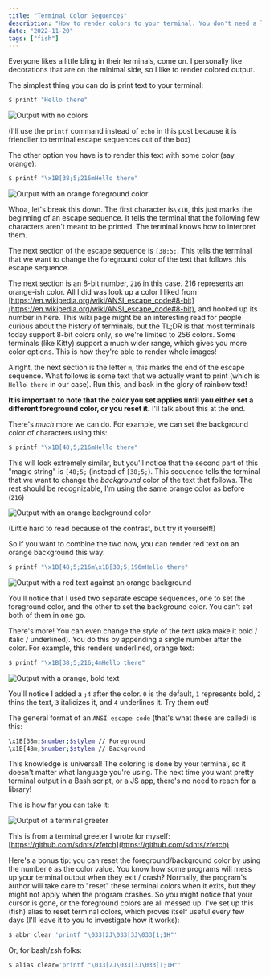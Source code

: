 ```yaml
---
title: "Terminal Color Sequences"
description: "How to render colors to your terminal. You don't need a library for this stuff, its ez"
date: "2022-11-20"
tags: ["fish"]
---
```


Everyone likes a little bling in their terminals, come on. I personally like decorations
that are on the minimal side, so I like to render colored output.

The simplest thing you can do is print text to your terminal:

```sh
$ printf "Hello there"
```

![Output with no colors](/p/terminal-colors/simple.png)

(I'll use the `printf` command instead of `echo` in this post because it is friendlier
to terminal escape sequences out of the box)

The other option you have is to render this text with some color (say orange):

```sh
$ printf "\x1B[38;5;216mHello there"
```

![Output with an orange foreground color](/p/terminal-colors/fg-color.png)

Whoa, let's break this down. The first character is`\x1B`, this just marks the beginning
of an escape sequence. It tells the terminal that the following few characters
aren't meant to be printed. The terminal knows how to interpret them.

The next section of the escape sequence is `[38;5;`. This tells the terminal that
we want to change the foreground color of the text that follows this escape sequence.

The next section is an 8-bit number, `216` in this case. 216 represents an orange-ish
color. All I did was look up a color I liked from [https://en.wikipedia.org/wiki/ANSI_escape_code#8-bit](https://en.wikipedia.org/wiki/ANSI_escape_code#8-bit),
and hooked up its number in here. This wiki page might be an interesting read for
people curious about the history of terminals, but the TL;DR is that most terminals
today support 8-bit colors only, so we're limited to 256 colors. Some terminals
(like Kitty) support a much wider range, which gives you more color options. This
is how they're able to render whole images!

Alright, the next section is the letter `m`, this marks the end of the escape sequence.
What follows is some text that we actually want to print (which is `Hello there`
in our case). Run this, and bask in the glory of rainbow text!

**It is important to note that the color you set applies until you either set a different
foreground color, or you reset it.** I'll talk about this at the end.

There's _much_ more we can do. For example, we can set the background color of characters
using this:

```sh
$ printf "\x1B[48;5;216mHello there"
```

This will look extremely similar, but you'll notice that the second part of this
"magic string" is `[48;5;` (instead of `[38;5;`). This sequence tells the terminal
that we want to change the _background_ color of the text that follows. The rest
should be recognizable, I'm using the same orange color as before (`216`)

![Output with an orange background color](/p/terminal-colors/bg-color.png)

(Little hard to read because of the contrast, but try it yourself!)

So if you want to combine the two now, you can render red text on an orange background
this way:

```sh
$ printf "\x1B[48;5;216m\x1B[38;5;196mHello there"
```

![Output with a red text against an orange background](/p/terminal-colors/fg-bg-color.png)

You'll notice that I used two separate escape sequences, one to set the foreground
color, and the other to set the background color. You can't set both of them in one
go.

There's more! You can even change the _style_ of the text (aka make it bold / italic / underlined).
You do this by appending a single number after the color. For example, this renders
underlined, orange text:

```sh
$ printf "\x1B[38;5;216;4mHello there"
```

![Output with a orange, bold text](/p/terminal-colors/underlined.png)

You'll notice I added a `;4` after the color. `0` is the default, `1` represents bold,
`2` thins the text, `3` italicizes it, and `4` underlines it. Try them out!

The general format of an `ANSI escape code` (that's what these are called) is this:

```sh
\x1B[38m;$number;$stylem // Foreground
\x1B[48m;$number;$stylem // Background
```

This knowledge is universal! The coloring is done by your terminal, so it doesn't
matter what language you're using. The next time you want pretty terminal output
in a Bash script, or a JS app, there's no need to reach for a library!

This is how far you can take it:

![Output of a terminal greeter](/p/terminal-colors/zfetch.png)

This is from a terminal greeter I wrote for myself: [https://github.com/sdnts/zfetch](https://github.com/sdnts/zfetch)

Here's a bonus tip: you can reset the foreground/background color by using the number
`0` as the color value. You know how some programs will mess up your terminal
output when they exit / crash? Normally, the program's author will take care to
"reset" these terminal colors when it exits, but they might not apply when the program
crashes. So you might notice that your cursor is gone, or the foreground colors
are all messed up. I've set up this (fish) alias to reset terminal colors, which proves
itself useful every few days (I'll leave it to you to investigate how it works):

```sh
$ abbr clear 'printf "\033[2J\033[3J\033[1;1H"'
```

Or, for bash/zsh folks:

```sh
$ alias clear='printf "\033[2J\033[3J\033[1;1H"'
```
